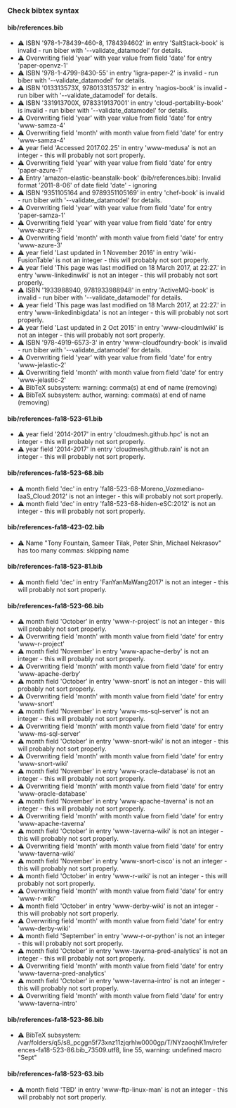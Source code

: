 ### Check bibtex syntax


#### bib/references.bib

* :warning: ISBN '978-1-78439-460-8, 1784394602' in entry 'SaltStack-book' is invalid - run biber with '--validate_datamodel' for details.
* :warning: Overwriting field 'year' with year value from field 'date' for entry 'paper-openvz-1'
* :warning: ISBN '978-1-4799-8430-55' in entry 'ligra-paper-2' is invalid - run biber with '--validate_datamodel' for details.
* :warning: ISBN '013313573X, 9780133135732' in entry 'nagios-book' is invalid - run biber with '--validate_datamodel' for details.
* :warning: ISBN '331913700X, 9783319137001' in entry 'cloud-portability-book' is invalid - run biber with '--validate_datamodel' for details.
* :warning: Overwriting field 'year' with year value from field 'date' for entry 'www-samza-4'
* :warning: Overwriting field 'month' with month value from field 'date' for entry 'www-samza-4'
* :warning: year field 'Accessed 2017.02.25' in entry 'www-medusa' is not an integer - this will probably not sort properly.
* :warning: Overwriting field 'year' with year value from field 'date' for entry 'paper-azure-1'
* :warning: Entry 'amazon-elastic-beanstalk-book' (bib/references.bib): Invalid format '2011-8-06' of date field 'date' - ignoring
* :warning: ISBN '9351105164 and 9789351105169' in entry 'chef-book' is invalid - run biber with '--validate_datamodel' for details.
* :warning: Overwriting field 'year' with year value from field 'date' for entry 'paper-samza-1'
* :warning: Overwriting field 'year' with year value from field 'date' for entry 'www-azure-3'
* :warning: Overwriting field 'month' with month value from field 'date' for entry 'www-azure-3'
* :warning: year field 'Last updated in 1 November 2016' in entry 'wiki-FusionTable' is not an integer - this will probably not sort properly.
* :warning: year field 'This page was last modified on 18 March 2017, at 22:27.' in entry 'www-linkedinwiki' is not an integer - this will probably not sort properly.
* :warning: ISBN '1933988940, 9781933988948' in entry 'ActiveMQ-book' is invalid - run biber with '--validate_datamodel' for details.
* :warning: year field 'This page was last modified on 18 March 2017, at 22:27.' in entry 'www-linkedinbigdata' is not an integer - this will probably not sort properly.
* :warning: year field 'Last updated in 2 Oct 2015' in entry 'www-cloudmlwiki' is not an integer - this will probably not sort properly.
* :warning: ISBN '978-4919-6573-3' in entry 'www-cloudfoundry-book' is invalid - run biber with '--validate_datamodel' for details.
* :warning: Overwriting field 'year' with year value from field 'date' for entry 'www-jelastic-2'
* :warning: Overwriting field 'month' with month value from field 'date' for entry 'www-jelastic-2'
* :warning: BibTeX subsystem: warning: comma(s) at end of name (removing)
* :warning: BibTeX subsystem: author, warning: comma(s) at end of name (removing)

#### bib/references-fa18-523-61.bib

* :warning: year field '2014-2017' in entry 'cloudmesh.github.hpc' is not an integer - this will probably not sort properly.
* :warning: year field '2014-2017' in entry 'cloudmesh.github.rain' is not an integer - this will probably not sort properly.

#### bib/references-fa18-523-68.bib

* :warning: month field 'dec' in entry 'fa18-523-68-Moreno_Vozmediano-IaaS_Cloud:2012' is not an integer - this will probably not sort properly.
* :warning: month field 'dec' in entry 'fa18-523-68-hiden-eSC:2012' is not an integer - this will probably not sort properly.

#### bib/references-fa18-423-02.bib

* :warning: Name "Tony Fountain, Sameer Tilak, Peter Shin, Michael Nekrasov" has too many commas: skipping name

#### bib/references-fa18-523-81.bib

* :warning: month field 'dec' in entry 'FanYanMaWang2017' is not an integer - this will probably not sort properly.

#### bib/references-fa18-523-66.bib

* :warning: month field 'October' in entry 'www-r-project' is not an integer - this will probably not sort properly.
* :warning: Overwriting field 'month' with month value from field 'date' for entry 'www-r-project'
* :warning: month field 'November' in entry 'www-apache-derby' is not an integer - this will probably not sort properly.
* :warning: Overwriting field 'month' with month value from field 'date' for entry 'www-apache-derby'
* :warning: month field 'October' in entry 'www-snort' is not an integer - this will probably not sort properly.
* :warning: Overwriting field 'month' with month value from field 'date' for entry 'www-snort'
* :warning: month field 'November' in entry 'www-ms-sql-server' is not an integer - this will probably not sort properly.
* :warning: Overwriting field 'month' with month value from field 'date' for entry 'www-ms-sql-server'
* :warning: month field 'October' in entry 'www-snort-wiki' is not an integer - this will probably not sort properly.
* :warning: Overwriting field 'month' with month value from field 'date' for entry 'www-snort-wiki'
* :warning: month field 'November' in entry 'www-oracle-database' is not an integer - this will probably not sort properly.
* :warning: Overwriting field 'month' with month value from field 'date' for entry 'www-oracle-database'
* :warning: month field 'November' in entry 'www-apache-taverna' is not an integer - this will probably not sort properly.
* :warning: Overwriting field 'month' with month value from field 'date' for entry 'www-apache-taverna'
* :warning: month field 'October' in entry 'www-taverna-wiki' is not an integer - this will probably not sort properly.
* :warning: Overwriting field 'month' with month value from field 'date' for entry 'www-taverna-wiki'
* :warning: month field 'November' in entry 'www-snort-cisco' is not an integer - this will probably not sort properly.
* :warning: month field 'October' in entry 'www-r-wiki' is not an integer - this will probably not sort properly.
* :warning: Overwriting field 'month' with month value from field 'date' for entry 'www-r-wiki'
* :warning: month field 'October' in entry 'www-derby-wiki' is not an integer - this will probably not sort properly.
* :warning: Overwriting field 'month' with month value from field 'date' for entry 'www-derby-wiki'
* :warning: month field 'September' in entry 'www-r-or-python' is not an integer - this will probably not sort properly.
* :warning: month field 'October' in entry 'www-taverna-pred-analytics' is not an integer - this will probably not sort properly.
* :warning: Overwriting field 'month' with month value from field 'date' for entry 'www-taverna-pred-analytics'
* :warning: month field 'October' in entry 'www-taverna-intro' is not an integer - this will probably not sort properly.
* :warning: Overwriting field 'month' with month value from field 'date' for entry 'www-taverna-intro'

#### bib/references-fa18-523-86.bib

* :warning: BibTeX subsystem: /var/folders/q5/s8_pcggn5f73xnz11zjqrhlw0000gp/T/NYzaoqhK1m/references-fa18-523-86.bib_73509.utf8, line 55, warning: undefined macro "Sept"

#### bib/references-fa18-523-63.bib

* :warning: month field 'TBD' in entry 'www-ftp-linux-man' is not an integer - this will probably not sort properly.

